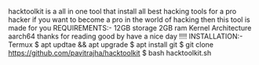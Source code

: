 hacktoolkit is a all in one tool that install all best 
hacking tools for a pro hacker if you want to become a pro in the world of hacking
then this tool is made for you
REQUIREMENTS:-
               12GB storage
               2GB ram
               Kernel Architecture aarch64
   thanks for reading good by have a nice day !!!!
   INSTALLATION:- 
   Termux
   $ apt updtae && apt upgrade
   $ apt install git 
   $ git clone https://github.com/pavitrajha/hacktoolkit
   $ bash hacktoolkit.sh
   
